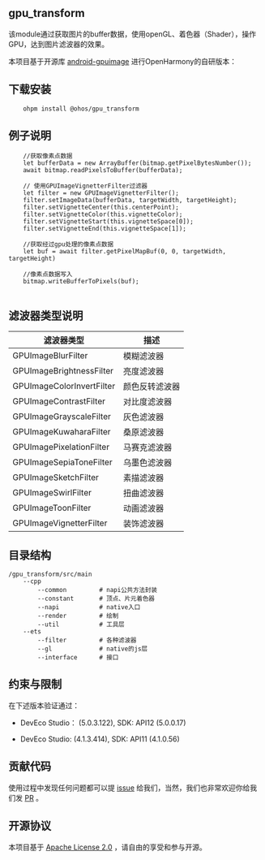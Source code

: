 ## gpu_transform

该module通过获取图片的buffer数据，使用openGL、着色器（Shader），操作GPU，达到图片滤波器的效果。

本项目基于开源库 [android-gpuimage](https://github.com/cats-oss/android-gpuimage) 进行OpenHarmony的自研版本：

## 下载安装
```
    ohpm install @ohos/gpu_transform
```

## 例子说明
```
    //获取像素点数据
    let bufferData = new ArrayBuffer(bitmap.getPixelBytesNumber());
    await bitmap.readPixelsToBuffer(bufferData);
    
    // 使用GPUImageVignetterFilter过滤器
    let filter = new GPUImageVignetterFilter();
    filter.setImageData(bufferData, targetWidth, targetHeight);
    filter.setVignetteCenter(this.centerPoint);
    filter.setVignetteColor(this.vignetteColor);
    filter.setVignetteStart(this.vignetteSpace[0]);
    filter.setVignetteEnd(this.vignetteSpace[1]);
    
    //获取经过gpu处理的像素点数据
    let buf = await filter.getPixelMapBuf(0, 0, targetWidth, targetHeight)
    
    //像素点数据写入
    bitmap.writeBufferToPixels(buf);
    
```

## 滤波器类型说明
| 滤波器类型                     | 描述                          |
| ---------------------------- | ---------------------------|
| GPUImageBlurFilter           |    模糊滤波器     |
| GPUImageBrightnessFilter     |    亮度滤波器             | 
| GPUImageColorInvertFilter    |    颜色反转滤波器           | 
| GPUImageContrastFilter       |    对比度滤波器             | 
| GPUImageGrayscaleFilter      |    灰色滤波器            |
| GPUImageKuwaharaFilter       |    桑原滤波器             |
| GPUImagePixelationFilter     |    马赛克滤波器          |
| GPUImageSepiaToneFilter      |    乌墨色滤波器               |
| GPUImageSketchFilter         |    素描滤波器          |
| GPUImageSwirlFilter          |    扭曲滤波器                 |
| GPUImageToonFilter           |    动画滤波器              |
| GPUImageVignetterFilter      |    装饰滤波器                |


## 目录结构
```
/gpu_transform/src/main
    --cpp
        --common         # napi公共方法封装
        --constant       # 顶点、片元着色器
        --napi           # native入口
        --render         # 绘制
        --util           # 工具层
    --ets
        --filter         # 各种滤波器
        --gl             # native的js层
        --interface      # 接口
```


## 约束与限制

在下述版本验证通过：

- DevEco Studio： (5.0.3.122), SDK: API12 (5.0.0.17)

- DevEco Studio: (4.1.3.414), SDK: API11 (4.1.0.56)
## 贡献代码

使用过程中发现任何问题都可以提 [issue](https://gitee.com/openharmony-tpc/ImageKnife/issues) 给我们，当然，我们也非常欢迎你给我们发 [PR](https://gitee.com/openharmony-tpc/ImageKnife/issues) 。

## 开源协议

本项目基于 [Apache License 2.0](https://gitee.com/openharmony-tpc/ImageKnife/blob/master/LICENSE) ，请自由的享受和参与开源。


